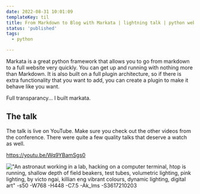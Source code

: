 ```yaml
---
date: 2022-08-31 10:01:09
templateKey: til
title: From Markdown to Blog with Markata | lightning talk | python web conf 2022
status: 'published'
tags:
  - python

---
```


Markata is a great python framework that allows you to go from markdown to a
full website very quickly.  You can get up and running with nothing more than
Markdown.  It is also built on a full plugin architecture, so if there is extra
functionality that you want to add, you can create a plugin to make it behave
like you want.

Full transparancy... I built markata.

## The talk

The talk is live on YouTube.  Make sure you check out the other videos from the
conference.  There were quite a few quality talks that deserve a watch as well.

https://youtu.be/Wq9YBamSgs0


!["An astronaut working in a lab, hacking on a computer terminal, htop is running, shallow depth of field beakers, test tubes, volumetric lighting, pink lighting, by victo ngai, killian eng vibrant colours, dynamic lighting, digital art" -s50 -W768 -H448 -C7.5 -Ak_lms -S3617210203](https://stable-diffusion.waylonwalker.com/000221.1721400243.webp)

